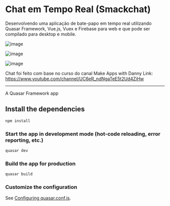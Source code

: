 # Chat em Tempo Real (Smackchat)
Desenvolvendo uma aplicação de bate-papo em tempo real utilizando Quasar Framework, Vue.js, Vuex e Firebase para web e que pode ser compilado para desktop e mobile.

![image](https://user-images.githubusercontent.com/44420212/147836402-e7f784f4-7e47-4132-b3fa-531bc2e4c672.png)

![image](https://user-images.githubusercontent.com/44420212/147836441-daa4485b-b57b-4b9d-9dbb-7b4ba3b5fbf3.png)

![image](https://user-images.githubusercontent.com/44420212/147836489-b16b2472-881b-4a62-9ebf-375197b8c8be.png)

Chat foi feito com base no curso do canal Make Apps with Danny
Link: https://www.youtube.com/channel/UC6eR_ndNgaTeE5t2Ud4ZiHw

-----------------------------------------------

A Quasar Framework app

## Install the dependencies
```bash
npm install
```

### Start the app in development mode (hot-code reloading, error reporting, etc.)
```bash
quasar dev
```


### Build the app for production
```bash
quasar build
```

### Customize the configuration
See [Configuring quasar.conf.js](https://quasar.dev/quasar-cli/quasar-conf-js).
